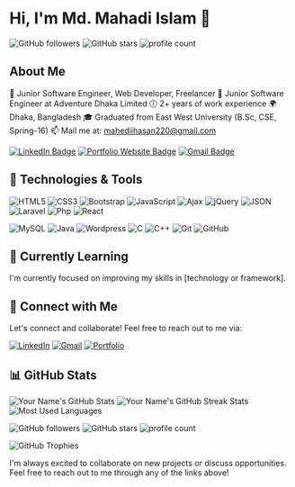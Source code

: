 
<!--
**Mahedii/Mahedii** is a ✨ _special_ ✨ repository because its `README.md` (this file) appears on your GitHub profile.
-->

<!-- Replace with your name and optional introduction -->
# Hi, I'm Md. Mahadi Islam 👋

![GitHub followers](https://img.shields.io/github/followers/mahedii?label=Followers&style=social)
![GitHub stars](https://img.shields.io/github/stars/mahedii?label=Stars&style=social)
![profile count](https://komarev.com/ghpvc/?username=mahedii&color=red)&nbsp;

## About Me

🌟 Junior Software Engineer, Web Developer, Freelancer
💼 Junior Software Engineer at Adventure Dhaka Limited
🕕 2+ years of work experience
🌍 Dhaka, Bangladesh
🎓 Graduated from East West University (B.Sc, CSE, Spring-16)
📫 Mail me at: <a href="mailto:mahediihasan220@gmail.com">mahediihasan220@gmail.com</a>

[![LinkedIn Badge](https://img.shields.io/badge/LinkedIn-Connect-blue?style=flat-square&logo=linkedin)](https://www.linkedin.com/in/md-mahadi-islam-160b331b8/?originalSubdomain=bd)
[![Portfolio Website Badge](https://img.shields.io/badge/Portfolio-Visit-orange?style=flat-square&logo=google-chrome&logoColor=white)](https://your-portfolio-website-url.com)
[![Gmail Badge](https://img.shields.io/badge/Gmail-Send-red?style=flat-square&logo=gmail&logoColor=white)](mailto:mahediihasan220@gmail.com)


## 🔧 Technologies & Tools

![HTML5](https://img.shields.io/badge/-HTML5-333333?style=flat&logo=html5)
![CSS3](https://img.shields.io/badge/-CSS3-333333?style=flat&logo=css3)
![Bootstrap](https://img.shields.io/badge/-Bootstrap-333333?style=flat&logo=bootstrap)
![JavaScript](https://img.shields.io/badge/-JavaScript-333333?style=flat&logo=javascript)
![Ajax](https://img.shields.io/badge/-Ajax-333333?style=flat&logo=ajax)
![jQuery](https://img.shields.io/badge/-jQuery-333333?style=flat&logo=jquery)
![JSON](https://img.shields.io/badge/-JSON-333333?style=flat&logo=json)
![Laravel](https://img.shields.io/badge/-Laravel-333333?style=flat&logo=laravel)
![Php](https://img.shields.io/badge/-Php-333333?style=flat&logo=php)
![React](https://img.shields.io/badge/-React-333333?style=flat&logo=react)
<!-- ![Node.js](https://img.shields.io/badge/-Node.js-333333?style=flat&logo=node.js) -->
![MySQL](https://img.shields.io/badge/-MySQL-333333?style=flat&logo=mysql)
![Java](https://img.shields.io/badge/-Java-333333?style=flat&logo=java)
![Wordpress](https://img.shields.io/badge/-Wordpress-333333?style=flat&logo=wordpress)
![C](https://img.shields.io/badge/-C-333333?style=flat&logo=c)
![C++](https://img.shields.io/badge/-C++-333333?style=flat&logo=c++)
![Git](https://img.shields.io/badge/-Git-333333?style=flat&logo=git)
![GitHub](https://img.shields.io/badge/-GitHub-333333?style=flat&logo=github)

<!-- ## 🚀 Projects

- [Project 1](https://github.com/mahedii/SimonGame): Short description of Project 1. -->

## 🌱 Currently Learning

<!-- Mention what you are currently learning or exploring -->
I'm currently focused on improving my skills in [technology or framework].

## 🤝 Connect with Me
Let's connect and collaborate! Feel free to reach out to me via:

[![LinkedIn](https://img.shields.io/badge/-LinkedIn-333333?style=flat&logo=linkedin)](https://www.linkedin.com/in/md-mahadi-islam-160b331b8/?originalSubdomain=bd)
[![Gmail](https://img.shields.io/badge/-Gmail-333333?style=flat&logo=gmail)](mailto:mahediihasan220@gmail.com)
[![Portfolio](https://img.shields.io/badge/-Portfolio-333333?style=flat&logo=dev.to)](https://mahadiislam.com)

## 📊 GitHub Stats

![Your Name's GitHub Stats](https://github-readme-stats.vercel.app/api?username=mahedii&show_icons=true&theme=radical)
![Your Name's GitHub Streak Stats](https://github-readme-streak-stats.herokuapp.com/?user=mahedii&)
![Most Used Languages](https://github-readme-stats.vercel.app/api/top-langs?username=mahedii&show_icons=true&locale=en&layout=compact)

<!-- Add interactive badges to display your GitHub stats, followers, and more -->
![GitHub followers](https://img.shields.io/github/followers/mahedii?label=Followers&style=social)
![GitHub stars](https://img.shields.io/github/stars/mahedii?label=Stars&style=social)
![profile count](https://komarev.com/ghpvc/?username=mahedii&color=red)&nbsp;
<!-- ![GitHub contributions](https://img.shields.io/github/last-commit/mahedii/yourrepository?label=Contributions) -->
![GitHub Trophies](https://github-profile-trophy.vercel.app/?username=mahedii&theme=dracula)

<!-- Add a CTA (Call to Action) for others to connect with you -->
I'm always excited to collaborate on new projects or discuss opportunities. Feel free to reach out to me through any of the links above!


